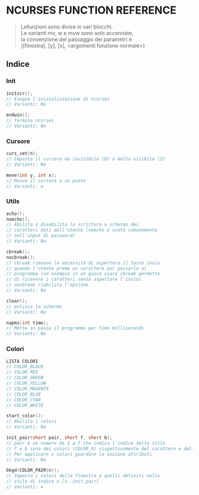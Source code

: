 # NCURSES FUNCTION REFERENCE
> Lefunzioni sono divise in vari blocchi.  
> Le varianti mv, w e mvw sono solo accennate,  
> la convenzione del passaggio dei parametri è  
> ([finestra], [y], [x], \<argomenti funzione normale\>)  

## Indice

### Init
```c
initscr();
// Esegue l'inizializzazione di ncurses
// Varianti: No
```
```c
endwin();
// Termina ncurses
// Varianti: No
```

### Cursore
```c
curs_set(n);
// Imposta il cursore da invisibile (0) a molto visibile (2)
// Varianti: No
```
```c
move(int y, int x);
// Muove il cursore a un punto
// Varianti: w
```

### Utils
```c
echo();
noecho();
// Abilita o disabilita la scrittura a schermo dei
// caratteri dati dall'utente (noecho è usato comunemente
// nell'input di password)
// Varianti: No
```
```c
cbreak();
nocbreak();
// cbreak rimuove la necessità di aspettare il tasto invio
// quando l'utente preme un carattere per passarlo al
// programma (ad esempio in un gioco usare cbreak permette 
// di ricevere i caratteri senza aspettare l'invio).
// nocbreak riabilita l'opzione
// Varianti: No
```
```c
clear();
// pulisce lo schermo
// Varianti: No
```
```c
napms(int time);
// Mette in pausa il programma per time millisecondi
// Varianti: No
```

### Colori
```c
LISTA COLORI
// COLOR_BLACK
// COLOR_RED
// COLOR_GREEN
// COLOR_YELLOW
// COLOR_MAGENTA
// COLOR_BLUE
// COLOR_CYAN
// COLOR_WHITE
```
```c
start_color();
// Abilita i colori
// Varianti: No
```
```c
init_pair(short pair, short f, short b);
// pair è un numero da 1 a 7 che indica l'indice dello stile
// f e b sono dei colori (COLOR_X) rispettivamente del carattere e dello sfondo
// Per applicare i colori guardare la sezione attributi
// Varianti: No
```
```c
bkgd(COLOR_PAIR(n));
// Imposta i colori della finestra a quelli definiti nello 
// stile di indice n [v. init_pair]
// Varianti: w
```